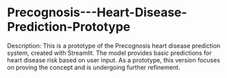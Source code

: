# Precognosis---Heart-Disease-Prediction-Prototype
Description: This is a prototype of the Precognosis heart disease prediction system, created with Streamlit. The model provides basic predictions for heart disease risk based on user input. As a prototype, this version focuses on proving the concept and is undergoing further refinement.
